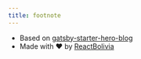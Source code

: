```yaml
---
title: footnote
---
```


* Based on [gatsby-starter-hero-blog](https://github.com/greglobinski/gatsby-starter-hero-blog)
* Made with :heart: by [ReactBolivia](https://github.com/ReactBolivia)

